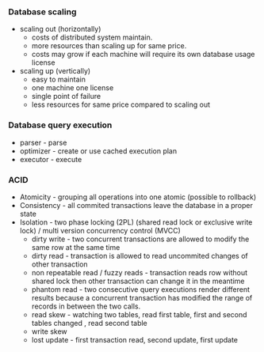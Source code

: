 ### Database scaling
- scaling out (horizontally) 
    - costs of distributed system maintain.
    - more resources than scaling up for same price.
    - costs may grow if each machine will require its own database usage license
- scaling up (vertically)
    - easy to maintain
    - one machine one license
    - single point of failure
    - less resources for same price compared to scaling out
    
### Database query execution
- parser - parse
- optimizer - create or use cached execution plan
- executor - execute

### ACID
- Atomicity - grouping all operations into one atomic (possible to rollback)
- Consistency - all commited transactions leave the database in a proper state
- Isolation - two phase locking (2PL) (shared read lock or exclusive write lock) / multi version concurrency control (MVCC)
    - dirty write - two concurrent transactions are allowed to modify the same row at the same time
    - dirty read - transaction is allowed to read uncommited changes of other transaction
    - non repeatable read / fuzzy reads - transaction reads row without shared lock then other transaction can change it in the meantime
    - phantom read - two consecutive query executions render different results because a concurrent transaction has modified the range of records in between the two calls.
    - read skew - watching two tables, read first table, first and second tables changed , read second table
    - write skew
    - lost update - first transaction read, second update, first update
